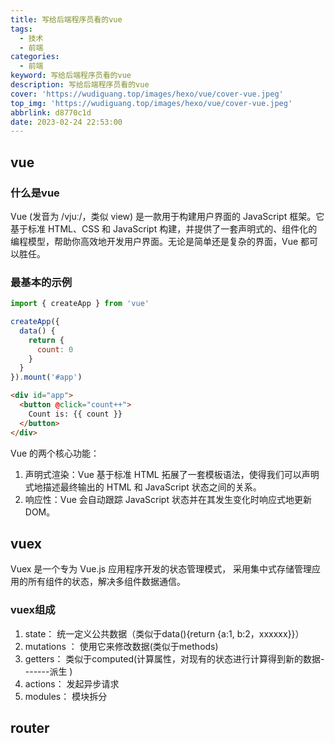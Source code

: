 ```yaml
---
title: 写给后端程序员看的vue
tags:
  - 技术
  - 前端
categories:
  - 前端
keyword: 写给后端程序员看的vue
description: 写给后端程序员看的vue
cover: 'https://wudiguang.top/images/hexo/vue/cover-vue.jpeg'
top_img: 'https://wudiguang.top/images/hexo/vue/cover-vue.jpeg'
abbrlink: d8770c1d
date: 2023-02-24 22:53:00
---
```


## vue

### 什么是vue

Vue (发音为 /vjuː/，类似 view) 是一款用于构建用户界面的 JavaScript 框架。它基于标准 HTML、CSS 和 JavaScript 构建，并提供了一套声明式的、组件化的编程模型，帮助你高效地开发用户界面。无论是简单还是复杂的界面，Vue 都可以胜任。

### 最基本的示例

```js
import { createApp } from 'vue'

createApp({
  data() {
    return {
      count: 0
    }
  }
}).mount('#app')
```
 
```html
<div id="app">
  <button @click="count++">
    Count is: {{ count }}
  </button>
</div>
```

Vue 的两个核心功能：

1. 声明式渲染：Vue 基于标准 HTML 拓展了一套模板语法，使得我们可以声明式地描述最终输出的 HTML 和 JavaScript 状态之间的关系。
2. 响应性：Vue 会自动跟踪 JavaScript 状态并在其发生变化时响应式地更新 DOM。

## vuex

Vuex 是一个专为 Vue.js 应用程序开发的状态管理模式， 采用集中式存储管理应用的所有组件的状态，解决多组件数据通信。

### vuex组成

1. state： 统一定义公共数据（类似于data(){return {a:1, b:2，xxxxxx}}）
2. mutations ： 使用它来修改数据(类似于methods)
3. getters： 类似于computed(计算属性，对现有的状态进行计算得到新的数据-------派生 )
4. actions： 发起异步请求
5. modules： 模块拆分

## router

